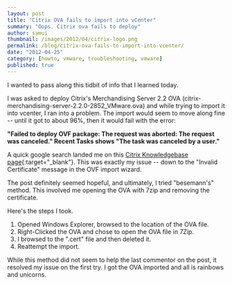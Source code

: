 ```yaml
---
layout: post
title: "Citrix OVA fails to import into vCenter"
summary: "Oops. Citrix ova fails to deploy"
author: samui
thumbnail: /images/2012/04/citrix-logo.png
permalink: /blog/citrix-ova-fails-to-import-into-vcenter/
date: "2012-04-25"
category: [howto, vmware, troubleshooting, vmware]
published: true
---
```


I wanted to pass along this tidbit of info that I learned today.

I was asked to deploy Citrix's Merchandising Server 2.2 OVA (citrix-merchandising-server-2.2.0-2852\_VMware.ova) and while trying to import it into vcenter, I ran into a problem. The import would seem to move along fine -- until it got to about 96%, then it would fail with the error:

**"Failed to deploy OVF package: The request was aborted: The request was canceled." Recent Tasks shows "The task was canceled by a user."**

A quick google search landed me on this [Citrix Knowledgebase page](http://forums.citrix.com/thread.jspa?threadID=296091){:target="_blank"}. This was exactly my issue -- down to the "Invalid Certificate" message in the OVF import wizard.

The post definitely seemed hopeful, and ultimately, I tried "besemann's" method. This involved me opening the OVA with 7zip and removing the certificate.

Here's the steps I took. 
1) Opened Windows Explorer, browsed to the location of the OVA file. 
2) Right-Clicked the OVA and chose to open the OVA file in 7Zip. 
3) I browsed to the ".cert" file and then deleted it. 
4) Reattempt the import.

While this method did not seem to help the last commentor on the post, it resolved my issue on the first try. I got the OVA imported and all is rainbows and unicorns.
